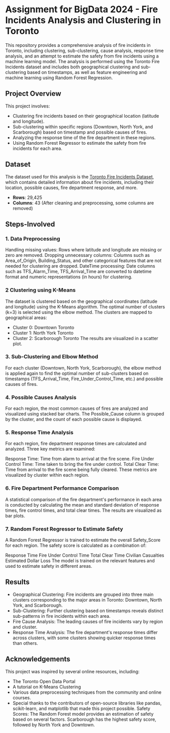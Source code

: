 # Assignment for BigData 2024 - Fire Incidents Analysis and Clustering in Toronto

This repository provides a comprehensive analysis of fire incidents in Toronto, including clustering, sub-clustering, cause analysis, response time analysis, and an attempt to estimate the safety from fire incidents using a machine learning model. The analysis is performed using the Toronto Fire Incidents dataset and includes both geographical clustering and sub-clustering based on timestamps, as well as feature engineering and machine learning using Random Forest Regression.

## Project Overview

This project involves:
- Clustering fire incidents based on their geographical location (latitude and longitude).
- Sub-clustering within specific regions (Downtown, North York, and Scarborough) based on timestamp and possible causes of fires.
- Analyzing the response time of the fire department in these regions.
- Using Random Forest Regressor to estimate the safety from fire incidents for each area.

## Dataset

The dataset used for this analysis is the [Toronto Fire Incidents Dataset](https://open.toronto.ca/dataset/fire-incidents/), which contains detailed information about fire incidents, including their location, possible causes, fire department response, and more.
- **Rows**: 29,425
- **Columns**: 43 (After cleaning and preprocessing, some columns are removed)

## Steps-Involved

### 1. Data Preprocessing
Handling missing values: Rows where latitude and longitude are missing or zero are removed.
Dropping unnecessary columns: Columns such as Area_of_Origin, Building_Status, and other categorical features that are not needed for clustering are dropped.
DateTime processing: Date columns such as TFS_Alarm_Time, TFS_Arrival_Time are converted to datetime format and numeric representations (in hours) for clustering.

### 2 Clustering using K-Means
The dataset is clustered based on the geographical coordinates (latitude and longitude) using the K-Means algorithm. The optimal number of clusters (k=3) is selected using the elbow method.
The clusters are mapped to geographical areas:

- Cluster 0: Downtown Toronto
- Cluster 1: North York Toronto
- Cluster 2: Scarborough Toronto
The results are visualized in a scatter plot.

### 3. Sub-Clustering and Elbow Method
For each cluster (Downtown, North York, Scarborough), the elbow method is applied again to find the optimal number of sub-clusters based on timestamps (TFS_Arrival_Time, Fire_Under_Control_Time, etc.) and possible causes of fires.

### 4. Possible Causes Analysis
For each region, the most common causes of fires are analyzed and visualized using stacked bar charts. The Possible_Cause column is grouped by the cluster, and the count of each possible cause is displayed.

### 5. Response Time Analysis
For each region, fire department response times are calculated and analyzed. Three key metrics are examined:

Response Time: Time from alarm to arrival at the fire scene.
Fire Under Control Time: Time taken to bring the fire under control.
Total Clear Time: Time from arrival to the fire scene being fully cleared.
These metrics are visualized by cluster within each region.

### 6. Fire Department Performance Comparison
A statistical comparison of the fire department's performance in each area is conducted by calculating the mean and standard deviation of response times, fire control times, and total clear times. The results are visualized as bar plots.

### 7. Random Forest Regressor to Estimate Safety
A Random Forest Regressor is trained to estimate the overall Safety_Score for each region. The safety score is calculated as a combination of:

Response Time
Fire Under Control Time
Total Clear Time
Civilian Casualties
Estimated Dollar Loss
The model is trained on the relevant features and used to estimate safety in different areas.

## Results

- Geographical Clustering: Fire incidents are grouped into three main clusters corresponding to the major areas in Toronto: Downtown, North York, and Scarborough.
- Sub-Clustering: Further clustering based on timestamps reveals distinct sub-patterns in fire incidents within each area.
- Fire Cause Analysis: The leading causes of fire incidents vary by region and cluster.
- Response Time Analysis: The fire department's response times differ across clusters, with some clusters showing quicker response times than others.

## Acknowledgements
This project was inspired by several online resources, including:

- The Toronto Open Data Portal
- A tutorial on K-Means Clustering
- Various data preprocessing techniques from the community and online courses.
- Special thanks to the contributors of open-source libraries like pandas, scikit-learn, and matplotlib that made this project possible.
Safety Scores: The Random Forest model provides an estimation of safety based on several factors. Scarborough has the highest safety score, followed by North York and Downtown.

